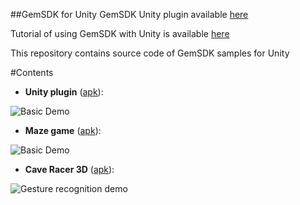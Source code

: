 ##GemSDK for Unity
GemSDK Unity plugin available [here](http://developers.gemsense.cool/android/bin/gemsense_unity_plugin.unitypackage)

Tutorial of using GemSDK with Unity is available [here](http://developers.gemsense.cool/quick-start/tutorial-for-unity/)

This repository contains source code of GemSDK samples for Unity

#Contents

- **Unity plugin** ([apk](http://developers.gemsense.cool/documentation/android/bin/UnityPlugin.apk)):

![Basic Demo](http://developers.gemsense.cool/wp-content/themes/gemdev/images/repo/unity.png)

- **Maze game** ([apk](http://developers.gemsense.cool/documentation/android/bin/Maze.apk)):

![Basic Demo](http://developers.gemsense.cool/wp-content/themes/gemdev/images/repo/maze.jpg)

- **Cave Racer 3D** ([apk](http://developers.gemsense.cool/documentation/android/bin/CaveRacer3D.apk)):

![Gesture recognition demo](http://developers.gemsense.cool/wp-content/themes/gemdev/images/repo/caveracer3d.jpg)
